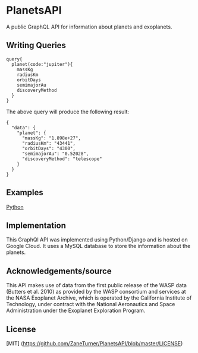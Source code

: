 # PlanetsAPI

A public GraphQL API for information about planets and exoplanets.

## Writing Queries

```
query{
  planet(code:"jupiter"){
    massKg
    radiusKm
    orbitDays
    semimajorAu
    discoveryMethod
  }
}
```

The above query will produce the following result:

```
{
  "data": {
    "planet": {
      "massKg": "1.898e+27",
      "radiusKm": "43441",
      "orbitDays": "4300",
      "semimajorAu": "0.52028",
      "discoveryMethod": "telescope"
    }
  }
}
```

## Examples

[Python](https://github.com/ZaneTurner/PlanetsAPI/blob/master/Examples/AccessPlanetByID.py)

## Implementation

This GraphQl API was implemented using Python/Django and is hosted on Google Cloud. It uses a MySQL database to store the information about the planets. 

## Acknowledgements/source

This API makes use of data from the first public release of the WASP data (Butters et al. 2010) as provided by the WASP consortium and services at the NASA Exoplanet Archive, which is operated by the California Institute of Technology, under contract with the National Aeronautics and Space Administration under the Exoplanet Exploration Program.

## License

[MIT] (https://github.com/ZaneTurner/PlanetsAPI/blob/master/LICENSE)


